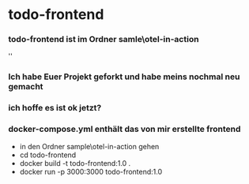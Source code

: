 # todo-frontend

### todo-frontend ist im Ordner samle\otel-in-action
''
### Ich habe Euer Projekt geforkt und habe meins nochmal neu gemacht
### ich hoffe es ist ok jetzt?
### docker-compose.yml enthält das von mir erstellte frontend

- in den Ordner sample\otel-in-action gehen
- cd todo-frontend
- docker build -t todo-frontend:1.0 .
- docker run -p 3000:3000 todo-frontend:1.0
